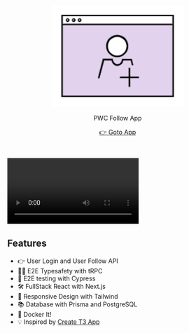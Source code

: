 <p align='center'>
<img src="./screenshots/logo.png" width='300'/>
</p>

<p align='center'>
PWC Follow App</a>
</p>

<p align='center'>
<a href='https://follow.szuhy.xyz'/>👉 Goto App</a>
</p>
<br>

![](./screenshots/follow.mp4)

## Features

- 👉 User Login and User Follow API
- 🧙‍♂️ E2E Typesafety with tRPC
- 🔐 E2E testing with Cypress
- 🛠 FullStack React with Next.js
- 📱 Responsive Design with Tailwind
- 📚 Database with Prisma and PostgreSQL
- 🚢 Docker It!
- 💡 Inspired by [Create T3 App](https://create.t3.gg/)
